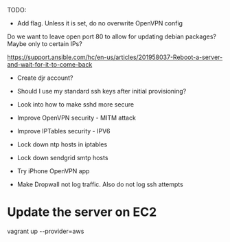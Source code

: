 TODO:

* Add flag. Unless it is set, do no overwrite OpenVPN config

Do we want to leave open port 80 to allow for updating debian packages? Maybe only to certain IPs?

https://support.ansible.com/hc/en-us/articles/201958037-Reboot-a-server-and-wait-for-it-to-come-back

* Create djr account?

* Should I use my standard ssh keys after initial provisioning?
* Look into how to make sshd more secure
* Improve OpenVPN security - MITM attack
* Improve IPTables security - IPV6

* Lock down ntp hosts in iptables
* Lock down sendgrid smtp hosts

* Try iPhone OpenVPN app
* Make Dropwall not log traffic. Also do not log ssh attempts

# Update the server on EC2
vagrant up --provider=aws
